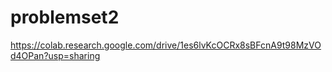 # problemset2

https://colab.research.google.com/drive/1es6lvKcOCRx8sBFcnA9t98MzVOd4OPan?usp=sharing
